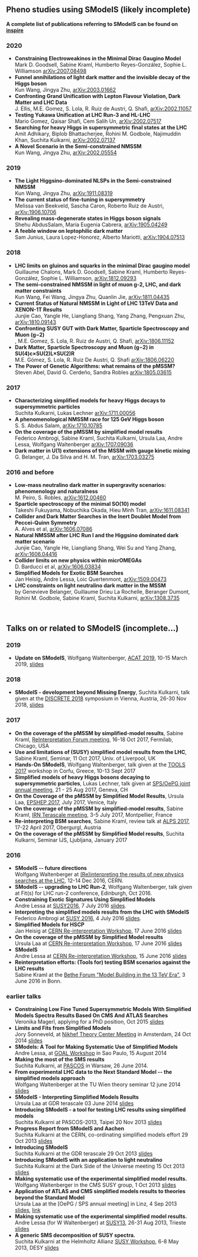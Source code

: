 ## Pheno studies using SModelS (likely incomplete)

**A complete list of publications referring to SModelS can be found on [inspire](http://inspirehep.net/search?ln=en&p=refersto%3Arecid%3A1269436&sf=earliestdate)**

### 2020 

* **Constraining Electroweakinos in the Minimal Dirac Gaugino Model**<BR> Mark D. Goodsell, Sabine Kraml, Humberto Reyes-González, Sophie L. Williamson  [arXiv:2007.08498](http://arxiv.org/abs/arXiv:2007.08498)
* **Funnel annihilations of light dark matter and the invisible decay of the Higgs boson** <BR> Kun Wang, Jingya Zhu, [arXiv:2003.01662](http://arxiv.org/abs/arXiv:2003.01662)
* **Confronting Grand Unification with Lepton Flavour Violation, Dark Matter and LHC Data** <BR> J. Ellis, M.E. Gomez, S. Lola, R. Ruiz de Austri, Q. Shafi, [arXiv:2002.11057](https://arxiv.org/abs/2002.11057)
* **Testing Yukawa Unification at LHC Run-3 and HL-LHC**<br> Mario Gomez, Qaisar Shafi, Cem Salih Un, [arXiv:2002.07517](https://arxiv.org/abs/2002.07517)
* **Searching for heavy Higgs in supersymmetric final states at the LHC**<br> Amit Adhikary, Biplob Bhattacherjee, Rohini M. Godbole, Najimuddin Khan, Suchita Kulkarni, [arXiv:2002.07137](https://arxiv.org/abs/2002.07137)
* **A Novel Scenario in the Semi-constrained NMSSM**<BR> Kun Wang, Jingya Zhu, [arXiv:2002.05554](https://arxiv.org/abs/2002.05554)
  
### 2019 

* **The Light Higgsino-dominated NLSPs in the Semi-constrained NMSSM**<BR> Kun Wang, Jingya Zhu, [arXiv:1911.08319](https://arxiv.org/abs/1911.08319)
* **The current status of fine-tuning in supersymmetry**<BR> Melissa van Beekveld, Sascha Caron, Roberto Ruiz de Austri, [arXiv:1906.10706](https://arxiv.org/abs/1906.10706)
* **Revealing mass-degenerate states in Higgs boson signals**<BR> Shehu AbdusSalam, Maria Eugenia Cabrera, [arXiv:1905.04249](https://arxiv.org/abs/1905.04249)
* **A feeble window on leptophilic dark matter**<BR> Sam Junius, Laura Lopez-Honorez, Alberto Mariotti, [arXiv:1904.07513](https://arxiv.org/abs/1904.07513)

### 2018

* **LHC limits on gluinos and squarks in the minimal Dirac gaugino model**<BR>Guillaume Chalons, Mark D. Goodsell, Sabine Kraml, Humberto Reyes-González, Sophie L. Williamson, [arXiv:1812.09293](https://arxiv.org/abs/1812.09293)
* **The semi-constrained NMSSM in light of muon g-2, LHC, and dark matter constraints**<BR> Kun Wang, Fei Wang, Jingya Zhu, Quanlin Jie, [arXiv:1811.04435](https://arxiv.org/abs/1811.04435)  
* **Current Status of Natural NMSSM in Light of LHC 13TeV Data and XENON-1T Results**<BR> Junjie Cao, Yangle He, Liangliang Shang, Yang Zhang, Pengxuan Zhu, [arXiv:1810.09143](https://arxiv.org/abs/1810.09143)  
* **Confronting SUSY GUT with Dark Matter, Sparticle Spectroscopy and Muon (g−2)** <BR>, M.E. Gomez, S. Lola, R. Ruiz de Austri, Q. Shafi, [arXiv:1806.11152](https://arxiv.org/abs/1806.11152)
* **Dark Matter, Sparticle Spectroscopy and Muon (g−2) in SU(4)c×SU(2)L×SU(2)R**<BR>  M.E. Gómez, S. Lola, R. Ruiz De Austri, Q. Shafi [arXiv:1806.06220](http://arxiv.org/abs/arXiv:1806.06220)
* **The Power of Genetic Algorithms: what remains of the pMSSM?**<BR> Steven Abel, David G. Cerdeño, Sandra Robles [arXiv:1805.03615](http://arxiv.org/abs/arXiv:1805.03615)
  
### 2017
  
* **Characterizing simplified models for heavy Higgs decays to supersymmetric particles** <BR> Suchita Kulkarni, Lukas Lechner [arXiv:1711.00056](http://arxiv.org/abs/arXiv:1711.00056)
* **A phenomenological NMSSM race for 125 GeV Higgs boson** <BR> S. S. Abdus Salam,  [arXiv:1710.10785](https://arxiv.org/abs/1710.10785)
* **On the coverage of the pMSSM by simplified model results** <BR> Federico Ambrogi, Sabine Kraml, Suchita Kulkarni, Ursula Laa, Andre Lessa, Wolfgang Waltenberger [arXiv:1707.09036](http://arxiv.org/abs/arXiv:1707.09036)
* **Dark matter in U(1) extensions of the MSSM with gauge kinetic mixing** <BR> G. Belanger, J. Da Silva and H. M. Tran, [arXiv:1703.03275](https://arxiv.org/abs/1703.03275)
  
### 2016 and before

* **Low-mass neutralino dark matter in supergravity scenarios: phenomenology and naturalness**<BR> M. Peiro, S. Robles, [arXiv:1612.00460](https://arxiv.org/abs/1612.00460)
* **Sparticle spectroscopy of the minimal SO(10) model**<BR> Takeshi Fukuyama, Nobuchika Okada, Hieu Minh Tran, [arXiv:1611.08341](https://arxiv.org/abs/1611.08341)
* **Collider and Dark Matter Searches in the Inert Doublet Model from Peccei-Quinn Symmetry** <BR> A. Alves et al,  [arXiv:1606.07086](https://arxiv.org/abs/1606.07086)
* **Natural NMSSM after LHC Run I and the Higgsino dominated dark matter scenario** <BR> Junjie Cao, Yangle He, Liangliang Shang, Wei Su and Yang Zhang, [arXiv:1606.04416](https://arxiv.org/abs/1606.04416)
* **Collider limits on new physics within micrOMEGAs**<BR> D. Barducci et al, [arXiv:1606.03834](https://arxiv.org/abs/1606.03834)
* **Simplified Models for Exotic BSM Searches** <BR>  Jan Heisig, Andre Lessa, Loic Quertenmont, [arXiv:1509.00473](http://arxiv.org/abs/arXiv:1509.00473)
* **LHC constraints on light neutralino dark matter in the MSSM** <BR>  by Genevieve Belanger, Guillaume Drieu La Rochelle, Beranger Dumont, Rohini M. Godbole, Sabine Kraml, Suchita Kulkarni, [arXiv:1308.3735](http://arxiv.org/abs/arXiv:1308.3735)

<BR>

## Talks on or related to SModelS (incomplete...)


### 2019 

* **Update on SModelS**, Wolfgang Waltenberger, [ACAT 2019](https://indico.cern.ch/event/708041/), 10-15 March 2019, [slides](https://indico.cern.ch/event/708041/contributions/3266765/attachments/1811530/2958912/SModelS_ACAT2019.pdf)

### 2018

* **SModelS - development beyond Missing Energy**, Suchita Kulkarni, talk given at the [DISCRETE 2018](https://www.discrete2018.at/) symposium in Vienna, Austria, 26-30 Nov 2018, [slides](https://indico.cern.ch/event/732911/contributions/3169764/attachments/1761043/2858414/Kulkarni_DISCRETE_2018.pdf)

### 2017 

* **On the coverage of the pMSSM by simplified-model results**, Sabine Kraml, 
[ReInterpretation Forum meeting](https://indico.cern.ch/event/639314/), 16-18 Oct 2017, Fermilab, Chicago, USA
* **Use and limitations of (SUSY) simplified model results from the LHC**, Sabine Kraml, 
Seminar, 11 Oct 2017, Univ. of Liverpool, UK
* **Hands-On SModelS**, Wolfgang Waltenberger, talk given at the [TOOLS 2017](https://indico.cern.ch/event/629037/) workshop in Corfu, Greece, 10-13 Sept 2017
* **Simplified models of heavy Higgs bosons decaying to supersymmetric particles**, Lukas Lechner, talk given at [SPS/OePG joint annual meeting](http://www.sps.ch/events/gemeinsame-jahrestagung-2017/), 21 - 25 Aug 2017, Geneva, CH
* **On the Coverage of the pMSSM by Simplified Model Results**, Ursula Laa, [EPSHEP 2017](https://indico.cern.ch/event/466934/contributions/2588477/), July 2017, Venice, Italy
* **On the coverage of the pMSSM by simplified-model results**, Sabine Kraml, 
[IRN Terascale meeting](https://indico.in2p3.fr/event/14481/), 3-5 July 2017, Montpellier, France 
* **Re-interpreting BSM searches**, Sabine Kraml, 
review talk at [ALPS 2017](https://indico.cern.ch/event/572149/), 17-22 April 2017, Obergurgl, Austria 
* **On the coverage of the pMSSM by Simplified Model results**, Suchita Kulkarni, Seminar IJS, Ljubljana, January 2017


### 2016 

* **SModelS -- future directions**<BR>Wolfgang Waltenberger at [(Re)interpreting the results of new physics searches at the LHC](https://indico.cern.ch/event/571190/), 12-14 Dec 2016, CERN.
* **SModelS -- upgrading to LHC Run-2**, Wolfgang Waltenberger, talk given at Fit(s) for LHC run-2 conference, Edinburgh, Oct 2016.
* **Constraining Exotic Signatures Using Simplified Models**<BR> Andre Lessa at [SUSY2016](https://indico.cern.ch/event/443176/), 7 July 2016 [slides](../attachments/susy2016.pdf).
* **Interpreting the simplified models results from the LHC with SModelS**<BR> Federico Ambrogi at [SUSY 2016](https://indico.cern.ch/event/443176/), 4 July 2016 [slides](../attachments/FedericoA_SModelS_SUSY2016.pdf).
* **Simplified Models for HSCP**<BR> Jan Heisig at [CERN Re-interpretation Workshop](https://indico.cern.ch/event/525142/), 17 June 2016 [slides](../attachments/Heisig_HSCP_SMS_CERN.pdf)
* **On the coverage of the pMSSM by Simplified Model results**<BR> Ursula Laa at  [CERN Re-interpretation Workshop](https://indico.cern.ch/event/525142/), 17 June 2016 [slides](../attachments/reinterpretation_LAA.pdf)
* **SModelS**<BR>Andre Lessa at [CERN Re-interpretation Workshop](https://indico.cern.ch/event/525142/), 15 June 2016 [slides](../attachments/interpretation.pdf)
* **Reinterpretation efforts: (Tools for) testing BSM scenarios against the LHC results**<BR>Sabine Kraml at the [Bethe Forum "Model Building in the 13 TeV Era"](https://indico.desy.de/conferenceDisplay.py?confid=13792), 3 June 2016 in Bonn.


### earlier talks 

* **Constraining Low Fine Tuned Supersymmetric Models With Simplified Models Spectra Results Based On CMS And ATLAS Searches**<BR>Veronika Magerl, applying for a PhD position, Oct 2015 [slides](../attachments/presentation_Veronika_Magerl.pdf)
* **Limits and Fits from Simplified Models**<BR> Jory Sonneveld, at [Nikhef Theory Center Meeting](http://www.nikhef.nl/pub/theory/center.html) in Amsterdam, 24 Oct 2014 [slides](http://phys.onmybike.nl/sonneveld_nikhef.pdf)
* **SModels: A Tool for Making Systematic Use of Simplified Models**<BR> Andre Lessa, at [GOAL Workshop](http://www.ictp-saifr.org/?page_id=5313) in Sao Paulo, 15 August 2014
* **Making the most of the SMS results**<BR>Suchita Kulkarni, at [PASCOS](http://indico.fuw.edu.pl/contributionDisplay.py?sessionId=53&contribId=235&confId=0) in Warsaw, 26 June 2014.
* **From experimental LHC data to the Next Standard Model -- the simplified models approach**<BR>Wolfgang Waltenberger at the TU Wien theory seminar 12 june 2014 [slides](http://www.hephy.at/user/walten/grumi_seminar.pdf)
* **SModelS - Interpreting Simplified Models Results**<BR>Ursula Laa at GDR terascale 03 June 2014 [slides](https://indico.in2p3.fr/getFile.py/access?contribId=10&sessionId=4&resId=0&materialId=slides&confId=8565)
* **Introducing SModelS - a tool for testing LHC results using simplified  models**<BR>Suchita Kulkarni at PASCOS-2013, Taipei 20 Nov 2013 [slides](../attachments/Kulkarni_PASCOS.pdf)
* **Progress Report from SModelS and Aachen**<BR>Suchita Kulkarni at the CERN, co-ordinating simplified models effort 29 Oct 2013 [slides](../attachments/Kulkarni_CERN.pdf)
* **Introducing SModelS**<BR>Suchita Kulkarni at the GDR terascale 29 Oct 2013 [slides](../attachments/Kulkarni_Annecy.pdf)
* **Introducing SModelS with an application to light neutralino**<BR>Suchita Kulkarni at the Dark Side of the Universe meeting 15 Oct 2013 [slides](../attachments/Kulkarni_DSU.pdf)
* **Making systematic use of the experimental simplified model results.**<BR>Wolfgang Waltenberger in the CMS SUSY group, 1 Oct 2013 [slides](../attachments/susypag.pdf)
* **Application of ATLAS and CMS simplified models results to theories beyond the Standard Model**<BR>Ursula Laa at the [OePG / SPS annual meeting] in Linz, 4 Sep 2013 [slides](../attachments/uschi_oepg2013.pdf), [link](http://www.oepg.at/index.php?item=156&lang=en)
* **Making systematic use of the experimental simplified model results.** <BR> Andre Lessa (for W Waltenberger) at [SUSY13](http://susy2013.ictp.it), 26-31 Aug 2013, Trieste [slides](http://susy2013.ictp.it/lecturenotes/01_Monday/SUSY_Phenomenology/Lessa.pdf)
* **A generic SMS decomposition of SUSY spectra.** <BR> Suchita Kulkarni at the Helmholtz Allianz [SUSY Workshop](https://indico.desy.de/conferenceDisplay.py?confId=7204), 6-8 May 2013, DESY [slides](https://indico.desy.de/getFile.py/access?contribId=27&sessionId=3&resId=0&materialId=slides&confId=7204)



